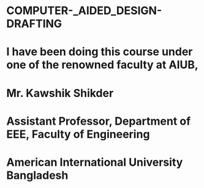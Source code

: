 # COMPUTER-_AIDED_DESIGN-DRAFTING
# I have been doing this course under one of the renowned faculty at AIUB,
# Mr. Kawshik Shikder
# Assistant Professor, Department of EEE, Faculty of Engineering
# American International University Bangladesh
 
